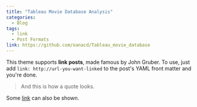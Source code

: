 ```yaml
---
title: "Tableau Movie Database Analysis"
categories:
  - Blog
tags:
  - link
  - Post Formats
link: https://github.com/oanacd/Tableau_movie_database
---
```


This theme supports **link posts**, made famous by John Gruber. To use, just add `link: http://url-you-want-linked` to the post's YAML front matter and you're done.

> And this is how a quote looks.

Some [link](#) can also be shown.
